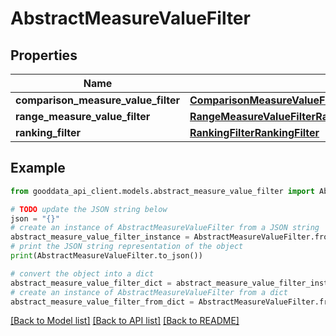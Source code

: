 # AbstractMeasureValueFilter


## Properties

Name | Type | Description | Notes
------------ | ------------- | ------------- | -------------
**comparison_measure_value_filter** | [**ComparisonMeasureValueFilterComparisonMeasureValueFilter**](ComparisonMeasureValueFilterComparisonMeasureValueFilter.md) |  | 
**range_measure_value_filter** | [**RangeMeasureValueFilterRangeMeasureValueFilter**](RangeMeasureValueFilterRangeMeasureValueFilter.md) |  | 
**ranking_filter** | [**RankingFilterRankingFilter**](RankingFilterRankingFilter.md) |  | 

## Example

```python
from gooddata_api_client.models.abstract_measure_value_filter import AbstractMeasureValueFilter

# TODO update the JSON string below
json = "{}"
# create an instance of AbstractMeasureValueFilter from a JSON string
abstract_measure_value_filter_instance = AbstractMeasureValueFilter.from_json(json)
# print the JSON string representation of the object
print(AbstractMeasureValueFilter.to_json())

# convert the object into a dict
abstract_measure_value_filter_dict = abstract_measure_value_filter_instance.to_dict()
# create an instance of AbstractMeasureValueFilter from a dict
abstract_measure_value_filter_from_dict = AbstractMeasureValueFilter.from_dict(abstract_measure_value_filter_dict)
```
[[Back to Model list]](../README.md#documentation-for-models) [[Back to API list]](../README.md#documentation-for-api-endpoints) [[Back to README]](../README.md)


